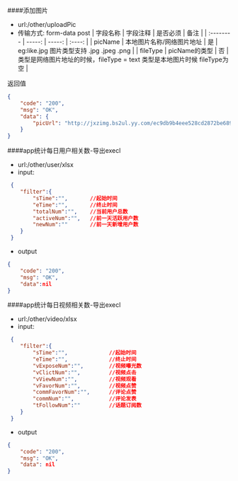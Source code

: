 ####添加图片

- url:/other/uploadPic
- 传输方式: form-data  post
| 字段名称  | 字段注释   | 是否必须 | 备注  |
| :--------   | -----:  | -----: | :----:  |
| picName     | 本地图片名称/网络图片地址 |  是 | eg:like.jpg  图片类型支持 .jpg .jpeg .png  |
| fileType     | picName的类型 |  否 | 类型是网络图片地址的时候，fileType = text 类型是本地图片时候 fileType为空 |

返回值
```json
{
    "code": "200",
    "msg": "OK",
    "data": {
        "picUrl": "http://jxzimg.bs2ul.yy.com/ec9db9b4eee528cd2872be689950ccf0"
    }
}
```

####app统计每日用户相关数-导出execl

- url:/other/user/xlsx
- input:
```json
 {
 	"filter":{
 		"sTime":"",       //起始时间
 		"eTime":"",       //终止时间
 		"totalNum":"",    //当前用户总数
 		"activeNum":"",   //前一天活跃用户数
 		"newNum":""       //前一天新增用户数
 	}
 }
```
- output
```json
{
    "code": "200",
    "msg": "OK",
    "data":nil
}
```
####app统计每日视频相关数-导出execl

- url:/other/video/xlsx
- input:
```json
 {
 	"filter":{
 		"sTime":"",             //起始时间
 		"eTime":"",             //终止时间
 		"vExposeNum":"",        //视频曝光数
 		"vClictNum":"",         //视频点击
 		"vViewNum":"",          //视频观看
 		"vFavorNum":"",         //视频点赞
 		"commFavorNum":"",      //评论点赞
 		"commNum":"",           //评论发表
 		"tFollowNum":""         //话题订阅数
 	}
 }
```
- output
```json
{
    "code": "200",
    "msg": "OK",
    "data": nil
}
```